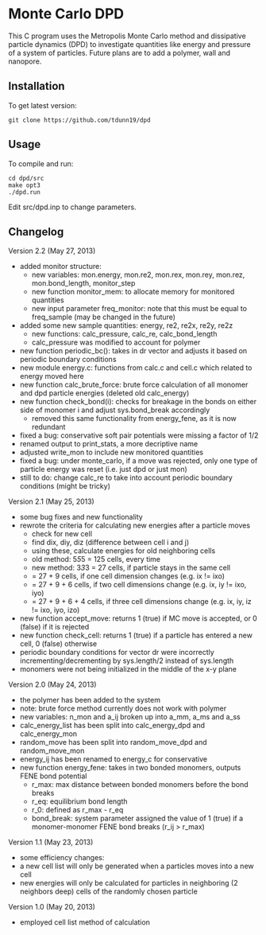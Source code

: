 Monte Carlo DPD
===============

This C program uses the Metropolis Monte Carlo method and dissipative particle dynamics (DPD) to investigate quantities like energy and pressure of a system of particles. Future plans are to add a polymer, wall and nanopore.

Installation
------------

To get latest version:

	git clone https://github.com/tdunn19/dpd

Usage
-----

To compile and run:

	cd dpd/src
	make opt3
	./dpd.run

Edit src/dpd.inp to change parameters.

Changelog
---------

Version 2.2 (May 27, 2013)
*   added monitor structure:
    * new variables: mon.energy, mon.re2, mon.rex, mon.rey, mon.rez, mon.bond_length, monitor_step
    * new function monitor_mem: to allocate memory for monitored quantities
    * new input parameter freq_monitor: note that this must be equal to freq_sample (may be changed in the future)
*   added some new sample quantities: energy, re2, re2x, re2y, re2z
    * new functions: calc_pressure, calc_re, calc_bond_length
    * calc_pressure was modified to account for polymer
*   new function periodic_bc(): takes in dr vector and adjusts it based on periodic boundary conditions
*   new module energy.c: functions from calc.c and cell.c which related to energy moved here
*   new function calc_brute_force: brute force calculation of all monomer and dpd particle energies (deleted old calc_energy)
*   new function check_bond(i): checks for breakage in the bonds on either side of monomer i and adjust sys.bond_break accordingly
    * removed this same functionality from energy_fene, as it is now redundant
*   fixed a bug: conservative soft pair potentials were missing a factor of 1/2
*   renamed output to print_stats, a more decriptive name
*   adjusted write_mon to include new monitored quantities
*   fixed a bug: under monte_carlo, if a move was rejected, only one type of particle energy was reset (i.e. just dpd or just mon)
*   still to do: change calc_re to take into account periodic boundary conditions (might be tricky)

Version 2.1 (May 25, 2013)
*   some bug fixes and new functionality
*   rewrote the criteria for calculating new energies after a particle moves
    * check for new cell
    * find dix, diy, diz (difference between cell i and j)
    * using these, calculate energies for old neighboring cells
    * old method: 5*5*5 = 125 cells, every time
    * new method: 3*3*3 = 27 cells, if particle stays in the same cell
    *   = 27 + 9 cells, if one cell dimension changes (e.g. ix != ixo)
    *   = 27 + 9 + 6 cells, if two cell dimensions change (e.g. ix, iy != ixo, iyo)
    *   = 27 + 9 + 6 + 4 cells, if three cell dimensions change (e.g. ix, iy, iz != ixo, iyo, izo)
*   new function accept_move: returns 1 (true) if MC move is accepted, or 0 (false) if it is rejected
*   new function check_cell: returns 1 (true) if a particle has entered a new cell, 0 (false) otherwise
*   periodic boundary conditions for vector dr were incorrectly incrementing/decrementing by sys.length/2 instead of sys.length
*   monomers were not being initialized in the middle of the x-y plane

Version 2.0 (May 24, 2013)
*	the polymer has been added to the system
*   note: brute force method currently does not work with polymer
* 	new variables: n_mon and a_ij broken up into a_mm, a_ms and a_ss
*   calc_energy_list has been split into calc_energy_dpd and calc_energy_mon
*   random_move has been split into random_move_dpd and random_move_mon
*   energy_ij has been renamed to energy_c for conservative
*   new function energy_fene: takes in two bonded monomers, outputs FENE bond potential
    *   r_max: max distance between bonded monomers before the bond breaks
    *   r_eq: equilibrium bond length
    *   r_0: defined as r_max - r_eq
    *   bond_break: system parameter assigned the value of 1 (true) if a monomer-monomer FENE bond breaks (r_ij > r_max)

Version 1.1 (May 23, 2013)
*	some efficiency changes:
*	a new cell list will only be generated when a particles moves into a new cell
*	new energies will only be calculated for particles in neighboring (2 neighbors deep) cells of the randomly chosen particle

Version 1.0 (May 20, 2013)
*	employed cell list method of calculation

